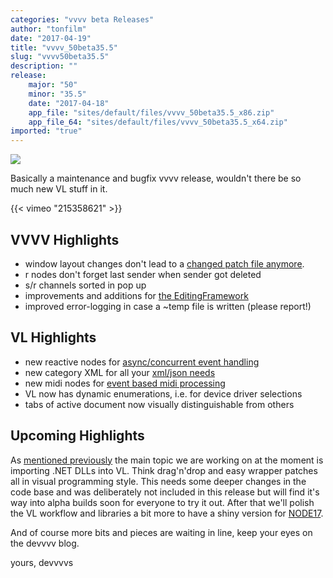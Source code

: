 ```yaml
---
categories: "vvvv beta Releases"
author: "tonfilm"
date: "2017-04-19"
title: "vvvv_50beta35.5"
slug: "vvvv50beta35.5"
description: ""
release: 
    major: "50"
    minor: "35.5"
    date: "2017-04-18"
    app_file: "sites/default/files/vvvv_50beta35.5_x86.zip"
    app_file_64: "sites/default/files/vvvv_50beta35.5_x64.zip"
imported: "true"
---
```



![](355.PNG)

Basically a maintenance and bugfix vvvv release, wouldn't there be so much new VL stuff in it.

{{< vimeo "215358621" >}}

## VVVV Highlights
* window layout changes don't lead to a [changed patch file anymore](https://discourse.vvvv.org/t/navigating-vvvv-patches-in-large-projects/14765).
* r nodes don't forget last sender when sender got deleted
* s/r channels sorted in pop up
* improvements and additions for [the EditingFramework](/blog/2017/editing-framework-update)
* improved error-logging in case a ~temp file is written (please report!)

## VL Highlights
* new reactive nodes for [async/concurrent event handling](/blog/2017/vl-reactive-programming)
* new category XML for all your [xml/json needs](/blog/2017/vl-xml-and-json-nodes)
* new midi nodes for [event based midi processing](/blog/2017/vl-event-based-midi)
* VL now has dynamic enumerations, i.e. for device driver selections
* tabs of active document now visually distinguishable from others

## Upcoming Highlights
As [mentioned previously](/blog/2017/devvvvlopment-update-january-2017) the main topic we are working on at the moment is importing .NET DLLs into VL. Think drag'n'drop and easy wrapper patches all in visual programming style. This needs some deeper changes in the code base and was deliberately not included in this release but will find it's way into alpha builds soon for everyone to try it out. After that we'll polish the VL workflow and libraries a bit more to have a shiny version for [NODE17](https://nodeforum.org/journal/node17-tickets/).

And of course more bits and pieces are waiting in line, keep your eyes on the devvvv blog.

yours,
devvvvs